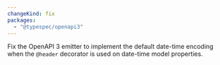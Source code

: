 ```yaml
---
changeKind: fix
packages:
  - "@typespec/openapi3"
---
```


Fix the OpenAPI 3 emitter to implement the default date-time encoding when the `@header` decorator is used on date-time model properties.
